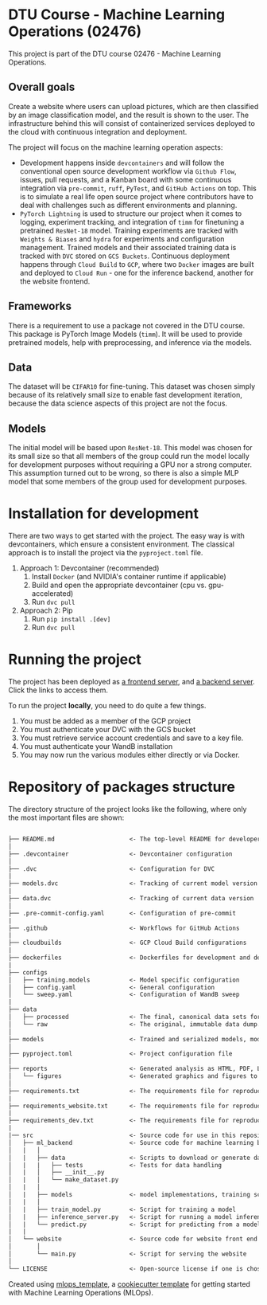 # DTU Course - Machine Learning Operations (02476)
This project is part of the DTU course 02476 - Machine Learning Operations.


## Overall goals
Create a website where users can upload pictures, which are then classified by an image classification model, and the result is shown to the user. The infrastructure behind this will consist of containerized services deployed to the cloud with continuous integration and deployment.

The project will focus on the machine learning operation aspects:
- Development happens inside `devcontainers` and will follow the conventional open source development workflow via `Github Flow`, issues, pull requests, and a Kanban board with some continuous integration via `pre-commit`, `ruff`, `PyTest`, and `GitHub Actions` on top. This is to simulate a real life open source project where contributors have to deal with challenges such as different environments and planning.
- `PyTorch Lightning` is used to structure our project when it comes to logging, experiment tracking, and integration of `timm` for finetuning a pretrained `ResNet-18` model. Training experiments are tracked with `Weights & Biases` and `hydra` for experiments and configuration management. Trained models and their associated training data is tracked with `DVC` stored on `GCS Buckets`. Continuous deployment happens through `Cloud Build` to `GCP`, where two `Docker` images are built and deployed to `Cloud Run` - one for the inference backend, another for the website frontend.

## Frameworks
There is a requirement to use a package not covered in the DTU course. This package is PyTorch Image Models (`timm`). It will be used to provide pretrained models, help with preprocessing, and inference via the models.

## Data
The dataset will be `CIFAR10` for fine-tuning. This dataset was chosen simply because of its relatively small size to enable fast development iteration, because the data science aspects of this project are not the focus.

## Models
The initial model will be based upon `ResNet-18`. This model was chosen for its small size so that all members of the group could run the model locally for development purposes without requiring a GPU nor a strong computer. This assumption turned out to be wrong, so there is also a simple MLP model that some members of the group used for development purposes.


# Installation for development
There are two ways to get started with the project. The easy way is with devcontainers, which ensure a consistent environment. The classical approach is to install the project via the `pyproject.toml` file.

1. Approach 1: Devcontainer (recommended)
    1. Install `Docker` (and NVIDIA's container runtime if applicable)
    2. Build and open the appropriate devcontainer (cpu vs. gpu-accelerated)
    3. Run `dvc pull`
2. Approach 2: Pip
    1. Run `pip install .[dev]`
    3. Run `dvc pull`


# Running the project
The project has been deployed as [a frontend server](https://website-server-ym6t3dqyaq-ew.a.run.app/), and [a backend server](https://inference-server-ym6t3dqyaq-ew.a.run.app/docs). Click the links to access them.

To run the project **locally**, you need to do quite a few things.
1. You must be added as a member of the GCP project
2. You must authenticate your DVC with the GCS bucket
4. You must retrieve service account credentials and save to a key file.
3. You must authenticate your WandB installation
5. You may now run the various modules either directly or via Docker.


# Repository of packages structure

The directory structure of the project looks like the following, where only the most important files are shown:

```txt

├── README.md                     <- The top-level README for developers using this repository.
│
├── .devcontainer                 <- Devcontainer configuration
│
├── .dvc                          <- Configuration for DVC
|
├── models.dvc                    <- Tracking of current model version
|
├── data.dvc                      <- Tracking of current data version
│
├── .pre-commit-config.yaml       <- Configuration of pre-commit
|
├── .github                       <- Workflows for GitHub Actions
|
├── cloudbuilds                   <- GCP Cloud Build configurations
|
├── dockerfiles                   <- Dockerfiles for development and deployment
|
├── configs
│   ├── training.models           <- Model specific configuration
│   ├── config.yaml               <- General configuration
│   └── sweep.yaml                <- Configuration of WandB sweep
|
├── data
│   ├── processed                 <- The final, canonical data sets for modeling.
│   └── raw                       <- The original, immutable data dump.
│
├── models                        <- Trained and serialized models, model predictions, or model summaries
│
├── pyproject.toml                <- Project configuration file
│
├── reports                       <- Generated analysis as HTML, PDF, LaTeX, etc.
│   └── figures                   <- Generated graphics and figures to be used in reporting
│
├── requirements.txt              <- The requirements file for reproducing the deployment environment
|
├── requirements_website.txt      <- The requirements file for reproducing the website front end environment
|
├── requirements_dev.txt          <- The requirements file for reproducing the development environment
|
|── src                           <- Source code for use in this repository
│   ├── ml_backend                <- Source code for machine learning backend.
│   |   │
│   |   ├── data                  <- Scripts to download or generate data
│   |   |   ├── tests             <- Tests for data handling
│   |   │   ├── __init__.py
│   |   │   └── make_dataset.py
│   |   │
│   |   ├── models                <- model implementations, training script and prediction script
│   |   │
│   |   ├── train_model.py        <- Script for training a model
│   |   ├── inference_server.py   <- Script for running a model inference server
│   |   └── predict.py            <- Script for predicting from a model
|   |
│   └── website                   <- Source code for website front end
│       │
│       └── main.py               <- Script for serving the website
│
└── LICENSE                       <- Open-source license if one is chosen
```

Created using [mlops_template](https://github.com/SkafteNicki/mlops_template),
a [cookiecutter template](https://github.com/cookiecutter/cookiecutter) for getting
started with Machine Learning Operations (MLOps).
